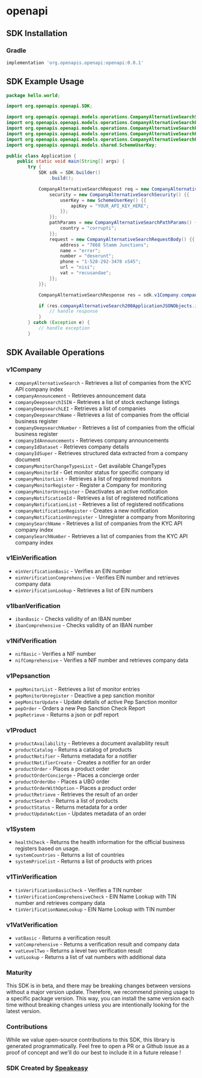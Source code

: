 # openapi

<!-- Start SDK Installation -->
## SDK Installation

### Gradle

```groovy
implementation 'org.openapis.openapi:openapi:0.0.1'
```
<!-- End SDK Installation -->

## SDK Example Usage
<!-- Start SDK Example Usage -->
```java
package hello.world;

import org.openapis.openapi.SDK;

import org.openapis.openapi.models.operations.CompanyAlternativeSearchSecurity;
import org.openapis.openapi.models.operations.CompanyAlternativeSearchPathParams;
import org.openapis.openapi.models.operations.CompanyAlternativeSearchRequestBody;
import org.openapis.openapi.models.operations.CompanyAlternativeSearchRequest;
import org.openapis.openapi.models.operations.CompanyAlternativeSearchResponse;
import org.openapis.openapi.models.shared.SchemeUserKey;

public class Application {
    public static void main(String[] args) {
        try {
            SDK sdk = SDK.builder()
                .build();

            CompanyAlternativeSearchRequest req = new CompanyAlternativeSearchRequest() {{
                security = new CompanyAlternativeSearchSecurity() {{
                    userKey = new SchemeUserKey() {{
                        apiKey = "YOUR_API_KEY_HERE";
                    }};
                }};
                pathParams = new CompanyAlternativeSearchPathParams() {{
                    country = "corrupti";
                }};
                request = new CompanyAlternativeSearchRequestBody() {{
                    address = "7868 Stamm Junctions";
                    name = "error";
                    number = "deserunt";
                    phone = "1-528-292-3478 x545";
                    url = "nisi";
                    vat = "recusandae";
                }};
            }};            

            CompanyAlternativeSearchResponse res = sdk.v1Company.companyAlternativeSearch(req);

            if (res.companyAlternativeSearch200ApplicationJSONObjects.isPresent()) {
                // handle response
            }
        } catch (Exception e) {
            // handle exception
        }
```
<!-- End SDK Example Usage -->

<!-- Start SDK Available Operations -->
## SDK Available Operations


### v1Company

* `companyAlternativeSearch` - Retrieves a list of companies from the KYC API company index
* `companyAnnouncement` - Retrieves announcement data
* `companyDeepsearchISIN` - Retrieves a list of stock exchange listings
* `companyDeepsearchLEI` - Retrieves a list of companies
* `companyDeepsearchName` - Retrieves a list of companies from the official business register
* `companyDeepsearchNumber` - Retrieves a list of companies from the official business register
* `companyIdAnnouncements` - Retrieves company announcements
* `companyIdDataset` - Retrieves company details
* `companyIdSuper` - Retrieves structured data extracted from a company document
* `companyMonitorChangeTypesList` - Get available ChangeTypes
* `companyMonitorId` - Get monitor status for specific company id
* `companyMonitorList` - Retrieves a list of registered monitors
* `companyMonitorRegister` - Register a Company for monitoring
* `companyMonitorUnregister` - Deactivates an active notification
* `companyNotificationId` - Retrieves a list of registered notifications
* `companyNotificationList` - Retrieves a list of registered notifications
* `companyNotificationRegister` - Creates a new notification
* `companyNotificationUnregister` - Unregister a company from Monitoring
* `companySearchName` - Retrieves a list of companies from the KYC API company index
* `companySearchNumber` - Retrieves a list of companies from the KYC API company index

### v1EinVerification

* `einVerificationBasic` - Verifies an EIN number
* `einVerificationComprehensive` - Verifies EIN number and retrieves company data
* `einVerificationLookup` - Retrieves a list of EIN numbers

### v1IbanVerification

* `ibanBasic` - Checks validity of an IBAN number
* `ibanComprehensive` - Checks validity of an IBAN number

### v1NifVerification

* `nifBasic` - Verifies a NIF number
* `nifComprehensive` - Verifies a NIF number and retrieves company data

### v1Pepsanction

* `pepMonitorList` - Retrieves a list of monitor entries
* `pepMonitorUnregister` - Deactive a pep sanction monitor
* `pepMonitorUpdate` - Update details of active Pep Sanction monitor
* `pepOrder` - Orders a new Pep Sanction Check Report
* `pepRetrieve` - Returns a json or pdf report

### v1Product

* `productAvailability` - Retrieves a document availability result
* `productCatalog` - Returns a catalog of products
* `productNotifier` - Returns metadata for a notifier
* `productNotifierCreate` - Creates a notifier for an order
* `productOrder` - Places a product order
* `productOrderConcierge` - Places a concierge order
* `productOrderUbo` - Places a UBO order
* `productOrderWithOption` - Places a product order
* `productRetrieve` - Retrieves the result of an order
* `productSearch` - Returns a list of products
* `productStatus` - Returns metadata for a order
* `productUpdateAction` - Updates metadata of an order

### v1System

* `healthCheck` - Returns the health information for the official business registers based on usage.
* `systemCountries` - Returns a list of countries
* `systemPricelist` - Returns a list of products with prices

### v1TinVerification

* `tinVerificationBasicCheck` - Verifies a TIN number
* `tinVerificationComprehensiveCheck` - EIN Name Lookup with TIN number and retrieves company data
* `tinVerificationNameLookup` - EIN Name Lookup with TIN number

### v1VatVerification

* `vatBasic` - Returns a verification result
* `vatComprehensive` - Returns a verification result and company data
* `vatLevelTwo` - Returns a level two verification result
* `vatLookup` - Returns a list of vat numbers with additional data
<!-- End SDK Available Operations -->

### Maturity

This SDK is in beta, and there may be breaking changes between versions without a major version update. Therefore, we recommend pinning usage 
to a specific package version. This way, you can install the same version each time without breaking changes unless you are intentionally 
looking for the latest version.

### Contributions

While we value open-source contributions to this SDK, this library is generated programmatically. 
Feel free to open a PR or a Github issue as a proof of concept and we'll do our best to include it in a future release !

### SDK Created by [Speakeasy](https://docs.speakeasyapi.dev/docs/using-speakeasy/client-sdks)
